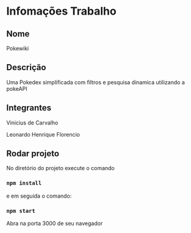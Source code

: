 # Infomações Trabalho #

## Nome 

Pokewiki


## Descrição 

Uma Pokedex simplificada com filtros e pesquisa dinamica utilizando a pokeAPI

## Integrantes
Vinicius de Carvalho 

Leonardo Henrique Florencio 

## Rodar projeto

No diretório do projeto execute o comando

### `npm install` 

e em seguida o comando: 

### `npm start`

Abra na porta 3000 de seu navegador
